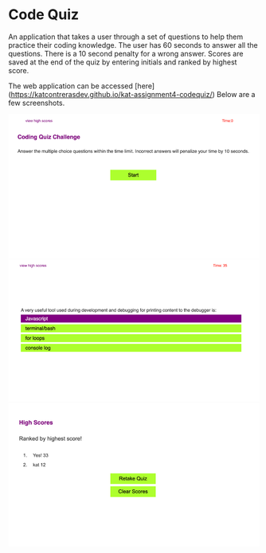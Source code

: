 # Code Quiz

An application that takes a user through a set of questions to help them practice their coding knowledge.  The user has 60 seconds to answer all the questions.  There is a 10 second penalty for a wrong answer.  Scores are saved at the end of the quiz by entering initials and ranked by highest score. 

The web application can be accessed [here] (https://katcontrerasdev.github.io/kat-assignment4-codequiz/) Below are a few screenshots. 

![images](/assets/images/screenshot.png)
![images](/assets/images/screenshot2.png)
![images](/assets/images/screenshot3.png)


